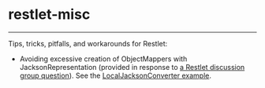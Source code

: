 # restlet-misc
__________________

Tips, tricks, pitfalls, and workarounds for Restlet:

-   Avoiding excessive creation of ObjectMappers with JacksonRepresentation
    (provided in response to [a Restlet discussion group question](
        http://restlet.tigris.org/ds/viewMessage.do?dsForumId=4447&dsMessageId=3044375
    )).
    See the [LocalJacksonConverter example](
        https://github.com/Tembrel/restlet-misc/blob/master/src/main/java/net/peierls/restlet/misc/LocalJacksonConverter.java
    ).
